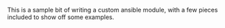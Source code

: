 This is a sample bit of writing a custom ansible module, with a few pieces included to show off some examples.
